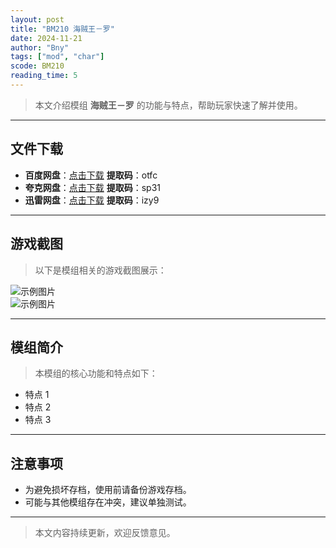 ```yaml
---
layout: post
title: "BM210 海贼王－罗"
date: 2024-11-21
author: "Bny"
tags: ["mod", "char"]
scode: BM210
reading_time: 5
---
```


> 本文介绍模组 **海贼王－罗** 的功能与特点，帮助玩家快速了解并使用。

---





## 文件下载
- **百度网盘**：[点击下载](https://pan.baidu.com/s/1Z5jcWoqi4j3sUTz0I46Aqg?pwd=otfc)  **提取码**：otfc  
- **夸克网盘**：[点击下载](https://pan.quark.cn/s/9761bad8b875?pwd=sp31)  **提取码**：sp31  
- **迅雷网盘**：[点击下载](https://pan.xunlei.com/s/VOCCbjOgT4vle4QlH6p7RfBKA1?pwd=izy9)  **提取码**：izy9  

---

## 游戏截图
> 以下是模组相关的游戏截图展示：

![示例图片](https://example.com/screenshot1.jpg)  
![示例图片](https://example.com/screenshot2.jpg)

---

## 模组简介
> 本模组的核心功能和特点如下：
- 特点 1
- 特点 2
- 特点 3

---

## 注意事项
- 为避免损坏存档，使用前请备份游戏存档。
- 可能与其他模组存在冲突，建议单独测试。

---

> 本文内容持续更新，欢迎反馈意见。
